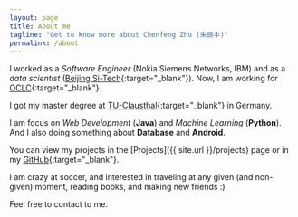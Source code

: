 ```yaml
---
layout: page
title: About me
tagline: "Get to know more about Chenfeng Zhu (朱辰丰)"
permalink: /about
---
```


I worked as a *Software Engineer* (Nokia Siemens Networks, IBM) and as a *data scientist* ([Beijing Si-Tech](http://www.si-tech.com.cn){:target="_blank"}). Now, I am working for [OCLC](https://www.oclc.org/){:target="_blank"}.

I got my master degree at [TU-Clausthal](http://www.tu-clausthal.de/){:target="_blank"} in Germany.

I am focus on *Web Development* (**Java**) and *Machine Learning* (**Python**). And I also doing something about **Database** and **Android**.

You can view my projects in the [Projects]({{ site.url }}/projects) page or in my [GitHub](https://github.com/sampig){:target="_blank"}.

I am crazy at soccer, and interested in traveling at any given (and non-given) moment, reading books, and making new friends :)

Feel free to contact to me.
